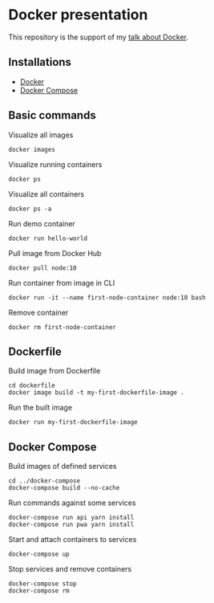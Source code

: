 # Docker presentation

This repository is the support of my [talk about Docker](https://yannickdebree.com/talks/docker.html).

## Installations

- [Docker](https://docs.docker.com/install/)
- [Docker Compose](https://docs.docker.com/compose/install/)

## Basic commands

Visualize all images

```
docker images
```

Visualize running containers

```
docker ps
```

Visualize all containers

```
docker ps -a
```

Run demo container

```
docker run hello-world
```

Pull image from Docker Hub

```
docker pull node:10
```

Run container from image in CLI

```
docker run -it --name first-node-container node:10 bash
```

Remove container

```
docker rm first-node-container
```

## Dockerfile

Build image from Dockerfile

```
cd dockerfile
docker image build -t my-first-dockerfile-image .
```

Run the built image

```
docker run my-first-dockerfile-image
```

## Docker Compose

Build images of defined services

```
cd ../docker-compose
docker-compose build --no-cache
```

Run commands against some services

```
docker-compose run api yarn install
docker-compose run pwa yarn install
```

Start and attach containers to services

```
docker-compose up
```

Stop services and remove containers

```
docker-compose stop
docker-compose rm
```
